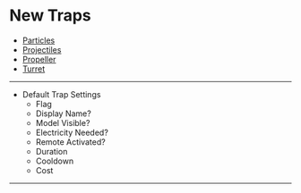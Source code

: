 # New Traps
   * [Particles](https://github.com/Ethorbit/nZombies-Chronicles/blob/master-workshop/Info/New%20Creative%20Mode%20Stuff/Traps/PARTICLES.md)
   * [Projectiles](https://github.com/Ethorbit/nZombies-Chronicles/blob/master-workshop/Info/New%20Creative%20Mode%20Stuff/Traps/PROJECTILES.md)
   * [Propeller](https://github.com/Ethorbit/nZombies-Chronicles/blob/master-workshop/Info/New%20Creative%20Mode%20Stuff/Traps/PROPELLER.md)
   * [Turret](https://github.com/Ethorbit/nZombies-Chronicles/blob/master-workshop/Info/New%20Creative%20Mode%20Stuff/Traps/TURRET.md)
   
   
   _____
   * Default Trap Settings
      * Flag
      * Display Name?
      * Model Visible?
      * Electricity Needed?
      * Remote Activated?
      * Duration
      * Cooldown
      * Cost
   _____
